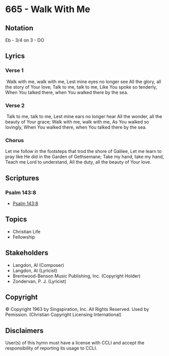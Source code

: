 # 665 - Walk With Me

## Notation

Eb - 3/4 on 3 - DO

## Lyrics

### Verse 1

 Walk with me, walk with me, Lest mine eyes no longer see All the glory, all the story of Your love; Talk to me, talk to me, Like You spoke so tenderly, When You talked there, when You walked there by the sea.

### Verse 2

 Talk to me, talk to me, Lest mine ears no longer hear All the wonder, all the beauty of Your grace; Walk with me, walk with me, As You walked so lovingly, When You walked there, when You talked there by the sea.

### Chorus

Let me follow in the footsteps that trod the shore of Galilee, Let me learn to pray like He did in the Garden of Gethsemane; Take my hand, take my hand, Teach me Lord to understand, All the duty, all  the beauty of Your love.


## Scriptures

### Psalm 143:8

- [Psalm 143:8](https://www.biblegateway.com/passage/?search=Psalm%20143%3A8)


## Topics

- Christian Life
- Fellowship

## Stakeholders

- Langdon, Al (Composer)
- Langdon, Al (Lyricist)
- Brentwood-Benson Music Publishing, Inc. (Copyright Holder)
- Zondervan, P. J. (Lyricist)

## Copyright

© Copyright 1963 by Singspiration, Inc. All Rights Reserved. Used by Pemission.
(Christian Copyright Licensing International)

## Disclaimers

User(s) of this hymn must have a license with CCLI and accept the responsibility of reporting its usage to CCLI.


